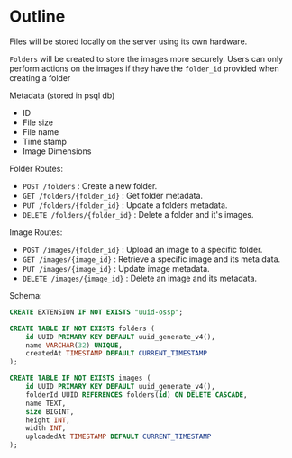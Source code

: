 # Outline


Files will be stored locally on the server using its own hardware.

`Folders` will be created to store the images more securely. Users can only perform actions on the images if they have the `folder_id` provided when creating a folder

Metadata (stored in psql db)
- ID
- File size
- File name
- Time stamp
- Image Dimensions


Folder Routes:
- `POST /folders` : Create a new folder.
- `GET /folders/{folder_id}` : Get folder metadata.
- `PUT /folders/{folder_id}` : Update a folders metadata.
- `DELETE /folders/{folder_id}` : Delete a folder and it's images.


Image Routes:
- `POST /images/{folder_id}` : Upload an image to a specific folder.
- `GET /images/{image_id}` : Retrieve a specific image and its meta data.
- `PUT /images/{image_id}` : Update image metadata.
- `DELETE /images/{image_id}` : Delete an image and its metadata.


Schema:
```sql
CREATE EXTENSION IF NOT EXISTS "uuid-ossp";

CREATE TABLE IF NOT EXISTS folders (
    id UUID PRIMARY KEY DEFAULT uuid_generate_v4(),
    name VARCHAR(32) UNIQUE,
    createdAt TIMESTAMP DEFAULT CURRENT_TIMESTAMP
);

CREATE TABLE IF NOT EXISTS images (
    id UUID PRIMARY KEY DEFAULT uuid_generate_v4(),
    folderId UUID REFERENCES folders(id) ON DELETE CASCADE,
    name TEXT,
    size BIGINT,
    height INT,
    width INT,
    uploadedAt TIMESTAMP DEFAULT CURRENT_TIMESTAMP
);
```
